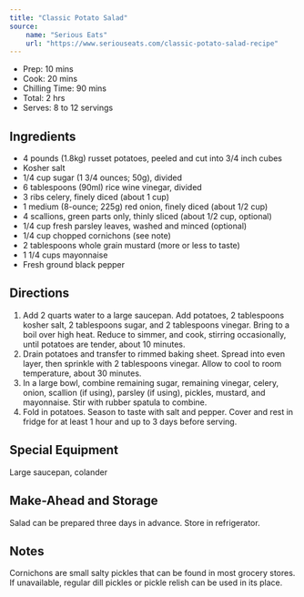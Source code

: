 ```yaml
---
title: "Classic Potato Salad"
source:
    name: "Serious Eats"
    url: "https://www.seriouseats.com/classic-potato-salad-recipe"
---
```


-   Prep: 10 mins
-   Cook: 20 mins
-   Chilling Time: 90 mins
-   Total: 2 hrs
-   Serves: 8 to 12 servings

## Ingredients

-   4 pounds (1.8kg) russet potatoes, peeled and cut into 3/4 inch cubes
-   Kosher salt
-   1/4 cup sugar (1 3/4 ounces; 50g), divided
-   6 tablespoons (90ml) rice wine vinegar, divided
-   3 ribs celery, finely diced (about 1 cup)
-   1 medium (8-ounce; 225g) red onion, finely diced (about 1/2 cup)
-   4 scallions, green parts only, thinly sliced (about 1/2 cup, optional)
-   1/4 cup fresh parsley leaves, washed and minced (optional)
-   1/4 cup chopped cornichons (see note)
-   2 tablespoons whole grain mustard (more or less to taste)
-   1 1/4 cups mayonnaise
-   Fresh ground black pepper

## Directions

1. Add 2 quarts water to a large saucepan. Add potatoes, 2 tablespoons kosher salt, 2 tablespoons sugar, and 2 tablespoons vinegar. Bring to a boil over high heat. Reduce to simmer, and cook, stirring occasionally, until potatoes are tender, about 10 minutes.
1. Drain potatoes and transfer to rimmed baking sheet. Spread into even layer, then sprinkle with 2 tablespoons vinegar. Allow to cool to room temperature, about 30 minutes.
1. In a large bowl, combine remaining sugar, remaining vinegar, celery, onion, scallion (if using), parsley (if using), pickles, mustard, and mayonnaise. Stir with rubber spatula to combine.
1. Fold in potatoes. Season to taste with salt and pepper. Cover and rest in fridge for at least 1 hour and up to 3 days before serving.

## Special Equipment

Large saucepan, colander

## Make-Ahead and Storage

Salad can be prepared three days in advance. Store in refrigerator.

## Notes

Cornichons are small salty pickles that can be found in most grocery stores. If unavailable, regular dill pickles or pickle relish can be used in its place.
